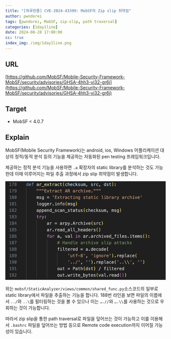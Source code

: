 ```yaml
---
title: "[하루한줄] CVE-2024-43399: MobSF의 Zip slip 취약점"
author: pwndorei
tags: [pwndorei, MobSF, zip-slip, path traversal]
categories: [1day1line]
date: 2024-08-28 17:00:00
cc: true
index_img: /img/1day1line.png
---
```


## URL

[https://github.com/MobSF/Mobile-Security-Framework-MobSF/security/advisories/GHSA-4hh3-vj32-gr6j](https://github.com/MobSF/Mobile-Security-Framework-MobSF/security/advisories/GHSA-4hh3-vj32-gr6j)

## Target

- MobSF < 4.0.7

## Explain

MobSF(Mobile Security Framework)는 android, ios, Windows 어플리케이션 대상의 정적/동적 분석 등의 기능을 제공하는 자동화된 pen testing 프레임워크입니다.

제공하는 정적 분석 기능을 사용하면 `.a` 확장자의 static library를 분석하는 것도 가능한데 이때 이루어지는 파일 추출 과정에서 zip slip 취약점이 발생합니다.

![image.png](2024-08-28/image.png)

위는 `mobsf/StaticAnalyzer/views/common/shared_func.py`소스코드의 일부로 static library에서 파일을 추출하는 기능을 합니다. 188번 라인을 보면 파일의 이름에서 `../`와 `..\`를 필터링하는 것을 볼 수 있으나 이는 `….//`와 `….\\`를 사용하는 것으로 우회하는 것이 가능합니다.

따라서 zip slip을 통한 path traversal로 파일을 덮어쓰는 것이 가능하고 이를 이용해서 `.bashrc` 파일을 덮어쓰는 방법 등으로 Remote code execution까지 이어질 가능성이 있습니다.